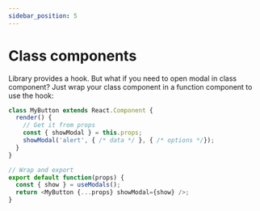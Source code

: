 ```yaml
---
sidebar_position: 5
---
```


# Class components

Library provides a hook. But what if you need to open modal in class component? Just wrap your class component in a function component to use the hook:

```js
class MyButton extends React.Component {
  render() {
    // Get it from props
    const { showModal } = this.props;
    showModal('alert', { /* data */ }, { /* options */});
  }
}

// Wrap and export
export default function(props) {
  const { show } = useModals();
  return <MyButton {...props} showModal={show} />;
}
```
